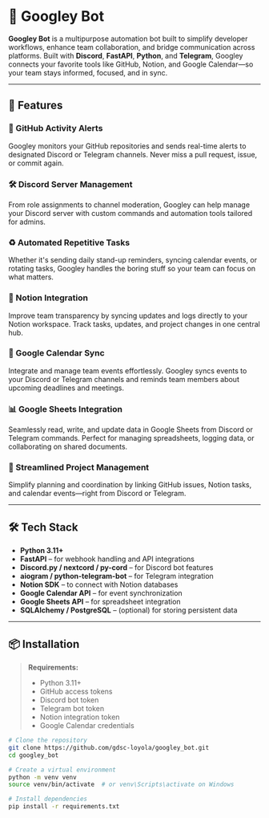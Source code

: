 # 🤖 Googley Bot

**Googley Bot** is a multipurpose automation bot built to simplify developer workflows, enhance team collaboration, and bridge communication across platforms. Built with **Discord**, **FastAPI**, **Python**, and **Telegram**, Googley connects your favorite tools like GitHub, Notion, and Google Calendar—so your team stays informed, focused, and in sync.

---

## 🚀 Features

### 🔔 GitHub Activity Alerts
Googley monitors your GitHub repositories and sends real-time alerts to designated Discord or Telegram channels. Never miss a pull request, issue, or commit again.

### 🛠️ Discord Server Management
From role assignments to channel moderation, Googley can help manage your Discord server with custom commands and automation tools tailored for admins.

### ♻️ Automated Repetitive Tasks
Whether it's sending daily stand-up reminders, syncing calendar events, or rotating tasks, Googley handles the boring stuff so your team can focus on what matters.

### 🧠 Notion Integration
Improve team transparency by syncing updates and logs directly to your Notion workspace. Track tasks, updates, and project changes in one central hub.

### 📅 Google Calendar Sync
Integrate and manage team events effortlessly. Googley syncs events to your Discord or Telegram channels and reminds team members about upcoming deadlines and meetings.

### 📊 Google Sheets Integration
Seamlessly read, write, and update data in Google Sheets from Discord or Telegram commands. Perfect for managing spreadsheets, logging data, or collaborating on shared documents.

### 🧩 Streamlined Project Management
Simplify planning and coordination by linking GitHub issues, Notion tasks, and calendar events—right from Discord or Telegram.

---

## 🛠 Tech Stack

- **Python 3.11+**
- **FastAPI** – for webhook handling and API integrations
- **Discord.py / nextcord / py-cord** – for Discord bot features
- **aiogram / python-telegram-bot** – for Telegram integration
- **Notion SDK** – to connect with Notion databases
- **Google Calendar API** – for event synchronization
- **Google Sheets API** – for spreadsheet integration
- **SQLAlchemy / PostgreSQL** – (optional) for storing persistent data

---

## 📦 Installation

> **Requirements:**
> - Python 3.11+
> - GitHub access tokens
> - Discord bot token
> - Telegram bot token
> - Notion integration token
> - Google Calendar credentials

```bash
# Clone the repository
git clone https://github.com/gdsc-loyola/googley_bot.git
cd googley_bot

# Create a virtual environment
python -m venv venv
source venv/bin/activate  # or venv\Scripts\activate on Windows

# Install dependencies
pip install -r requirements.txt
